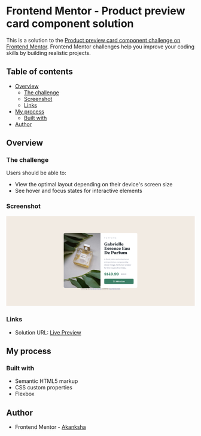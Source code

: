 # Frontend Mentor - Product preview card component solution

This is a solution to the [Product preview card component challenge on Frontend Mentor](https://www.frontendmentor.io/challenges/product-preview-card-component-GO7UmttRfa). Frontend Mentor challenges help you improve your coding skills by building realistic projects. 

## Table of contents

- [Overview](#overview)
  - [The challenge](#the-challenge)
  - [Screenshot](#screenshot)
  - [Links](#links)
- [My process](#my-process)
  - [Built with](#built-with)
- [Author](#author)

## Overview

### The challenge

Users should be able to:

- View the optimal layout depending on their device's screen size
- See hover and focus states for interactive elements

### Screenshot

![](./screenshot.png)

### Links

- Solution URL: [Live Preview](https://akanksha493.github.io/FrontendMentor-challenges/product-preview-card-component-main/)

## My process

### Built with

- Semantic HTML5 markup
- CSS custom properties
- Flexbox

## Author

- Frontend Mentor - [Akanksha](https://www.frontendmentor.io/profile/akanksha493)
